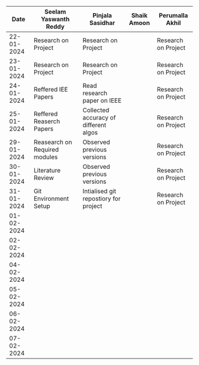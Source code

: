 | Date       | Seelam Yaswanth Reddy        | Pinjala Sasidhar                      | Shaik Amoon          | Perumalla Akhil         |
| --------   | ---------------------------- | --------------------------            | -------------------- | ------------------------|
| 22-01-2024 | Research on Project          |  Research on Project                  |                      | Research on Project     |
| 23-01-2024 | Research on Project          |  Research on Project                  |                      | Research on Project     |
| 24-01-2024 | Reffered IEE Papers          |  Read research paper on IEEE          |                      | Research on Project     |
| 25-01-2024 | Reffered Reaserch Papers     |  Collected accuracy of different algos|                      | Research on Project     |
| 29-01-2024 | Reasearch on Required modules|  Observed previous versions           |                      | Research on Project     |
| 30-01-2024 | Literature Review            |  Observed previous versions           |                      | Research on Project     |
| 31-01-2024 | Git Environment Setup        |  Intialised git repostiory for project|                      | Research on Project     |
| 01-02-2024 |                              |                                       |                      |                         |
| 02-02-2024 |                              |                                       |                      |                         |
| 04-02-2024 |                              |                                       |                      |                         |
| 05-02-2024 |                              |                                       |                      |                         |
| 06-02-2024 |                              |                                       |                      |                         |
| 07-02-2024 |                              |                                       |                      |                         |

